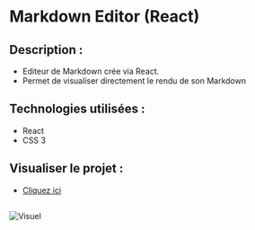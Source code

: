 # Markdown Editor (React)

## Description :
* Editeur de Markdown crée via React.
* Permet de visualiser directement le rendu de son Markdown

## Technologies utilisées :
* React
* CSS 3

## Visualiser le projet : 
* [Cliquez ici](https://julie-desvaux.github.io/react_markdown_editor/)

## 
![Visuel](https://www.julie-desvaux.com/images/markedown_editor.png "Visuel")
